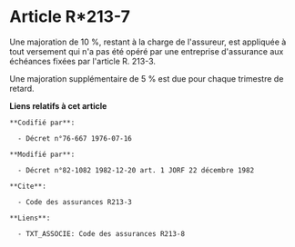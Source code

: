 # Article R*213-7

Une majoration de 10 %, restant à la charge de l'assureur, est appliquée à tout versement qui n'a pas été opéré par une
entreprise d'assurance aux échéances fixées par l'article R. 213-3.

Une majoration supplémentaire de 5 % est due pour chaque trimestre de retard.

**Liens relatifs à cet article**

	**Codifié par**:

	  - Décret n°76-667 1976-07-16

	**Modifié par**:

	  - Décret n°82-1082 1982-12-20 art. 1 JORF 22 décembre 1982

	**Cite**:

	  - Code des assurances R213-3

	**Liens**:

	  - TXT_ASSOCIE: Code des assurances R213-8
